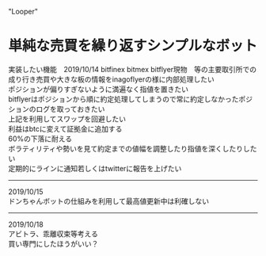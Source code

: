 "Looper"  
# 単純な売買を繰り返すシンプルなボット

実装したい機能　2019/10/14
bitfinex bitmex bitflyer現物　等の主要取引所での成り行き売買や大きな板の情報をinagoflyerの様に内部処理したい  
ポジションが偏りすぎないように満遍なく指値を置きたい  
bitflyerはポジションから順に約定処理してしまうので常に約定しなかったポジションのログを取っておきたい  
上記を利用してスワップを回避したい  
利益はbtcに変えて証拠金に追加する  
60%の下落に耐える  
ボラティリティや勢いを見て約定までの値幅を調整したり指値を深くしたりしたい  
定期的にラインに通知若しくはtwitterに報告を上げたい  
_________________________________________________________________________
2019/10/15  
ドンちゃんボットの仕組みを利用して最高値更新中は利確しない  
_________________________________________________________________________
2019/10/18  
アビトラ、乖離収束等考える  
買い専門にしたほうがいい？  
